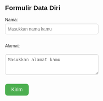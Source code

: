 <!DOCTYPE html>
<html>
<head>
  <title>Form Nama dan Alamat</title>
  <style>
    body {
      font-family: Arial, sans-serif;
      margin: 40px;
    }

    label {
      font-weight: bold;
    }

    input, textarea {
      width: 300px;
      padding: 8px;
      margin-top: 5px;
      margin-bottom: 15px;
      border-radius: 6px;
      border: 1px solid #ccc;
      font-size: 14px;
    }

    button {
      background-color: #4CAF50; /* hijau */
      color: white;
      padding: 10px 20px;
      border: none;
      border-radius: 8px;
      cursor: pointer;
      font-size: 16px;
    }

    button:hover {
      background-color: #6600ff; /* efek hover */
    }
  </style>
</head>
<body>
  <h2>Formulir Data Diri</h2>

  <label for="nama">Nama:</label><br>
  <input type="text" id="nama" placeholder="Masukkan nama kamu"><br>

  <label for="alamat">Alamat:</label><br>
  <textarea id="alamat" rows="3" placeholder="Masukkan alamat kamu"></textarea><br>

  <!-- Tombol kirim -->
  <button onclick="kirimData()">Kirim</button>

  <script>
    function kirimData() {
      const nama = document.getElementById('nama').value;
      const alamat = document.getElementById('alamat').value;

      if (nama === '' || alamat === '') {
        alert('Harap isi nama dan alamat terlebih dahulu!');
      } else {
        window.location.href = 'https://youtu.be/dQw4w9WgXcQ?si=dJudJWJgFsIkvUWe';
      }
    }
  </script>
</body>
</html>
